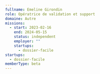 ```yaml
---
fullname: Emeline Girondin
role: Opératrice de validation et support
domaine: Autre
missions:
  - start: 2023-02-16
    end: 2024-05-15
    status: independent
    employer: ""
    startups:
      - dossier-facile
startups:
  - dossier-facile
memberType: beta
---
```

